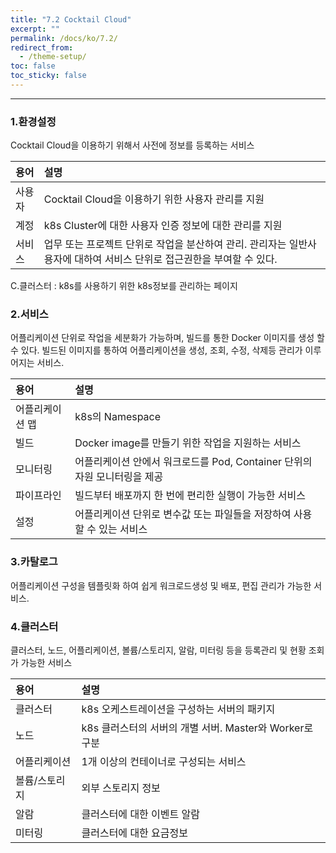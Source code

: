 ```yaml
---
title: "7.2 Cocktail Cloud"
excerpt: ""
permalink: /docs/ko/7.2/
redirect_from:
  - /theme-setup/
toc: false
toc_sticky: false
---
```


---
### 1.환경설정

Cocktail Cloud을 이용하기 위해서 사전에 정보를 등록하는 서비스

| **용어** | **설명** |
| :--- | :--- |
| 사용자 | Cocktail Cloud을 이용하기 위한 사용자 관리를 지원 |
| 계정 | k8s Cluster에 대한 사용자 인증 정보에 대한 관리를 지원 |
| 서비스 | 업무 또는 프로젝트 단위로 작업을 분산하여 관리. 관리자는 일반사용자에 대하여 서비스 단위로 접근권한을 부여할 수 있다. |

C.클러스터 : k8s를 사용하기 위한 k8s정보를 관리하는 페이지

### 2.서비스

어플리케이션 단위로 작업을 세분화가 가능하며, 빌드를 통한 Docker 이미지를 생성 할 수 있다. 빌드된 이미지를 통하여 어플리케이션을 생성, 조회, 수정, 삭제등 관리가 이루어지는 서비스.

| **용어** | **설명** |
| :--- | :--- |
| 어플리케이션 맵 | k8s의 Namespace |
| 빌드 | Docker image를 만들기 위한 작업을 지원하는 서비스 |
| 모니터링 | 어플리케이션 안에서 워크로드를 Pod, Container 단위의 자원 모니터링을 제공 |
| 파이프라인 | 빌드부터 배포까지 한 번에 편리한 실행이 가능한 서비스 |
| 설정 | 어플리케이션 단위로 변수값 또는 파일들을 저장하여 사용할 수 있는 서비스 |

### 3.카탈로그

어플리케이션 구성을 템플릿화 하여 쉽게 워크로드생성 및 배포, 편집 관리가 가능한 서비스.

### 4.클러스터

클러스터, 노드, 어플리케이션, 볼륨/스토리지, 알람, 미터링 등을 등록관리 및 현황 조회가 가능한 서비스

| **용어** | **설명** |
| :--- | :--- |
| 클러스터 | k8s 오케스트레이션을 구성하는 서버의 패키지 |
| 노드 | k8s 클러스터의 서버의 개별 서버. Master와 Worker로 구분 |
| 어플리케이션 | 1개 이상의 컨테이너로 구성되는 서비스 |
| 볼륨/스토리지 | 외부 스토리지 정보 |
| 알람 | 클러스터에 대한 이벤트 알람 |
| 미터링 | 클러스터에 대한 요금정보 |
